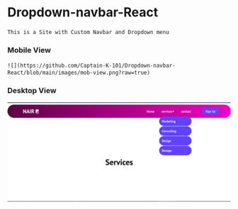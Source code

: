 # Dropdown-navbar-React
    This is a Site with Custom Navbar and Dropdown menu
### Mobile View
    ![](https://github.com/Captain-K-101/Dropdown-navbar-React/blob/main/images/mob-view.png?raw=true)

### Desktop View

![](https://raw.githubusercontent.com/Captain-K-101/Dropdown-navbar-React/main/images/Selection_019.png)